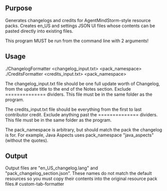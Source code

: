## Purpose

Generates changelogs and credits for AgentMindStorm-style resource packs. Creates en_US and settings JSON UI files whose contents can be pasted directly into existing files.

This program MUST be run from the command line with 2 arguments!

## Usage

./ChangelogFormatter <changelog_input.txt> <pack_namespace>
./CreditsFormatter <credits_input.txt> <pack_namespace>

The changelog_input.txt file should be one full update worth of Changelog, from the update title to the end of the Notes section. Exclude ============== dividers. This file must be in the same folder as the program.

The credits_input.txt file should be everything from the first to last contributor credit. Exclude anything past the ============== dividers. This file must be in the same folder as the program.

The pack_namespace is arbitrary, but should match the pack the changelog is for. For example, Java Aspects uses pack_namespace "java_aspects" (without the quotes).

## Output

Output files are "en_US_changelog.lang" and "pack_changelog_section.json". These names do not match the default resources so you must copy their contents into the original resource pack files.#   c u s t o m - t a b - f o r m a t t e r 
 
 
